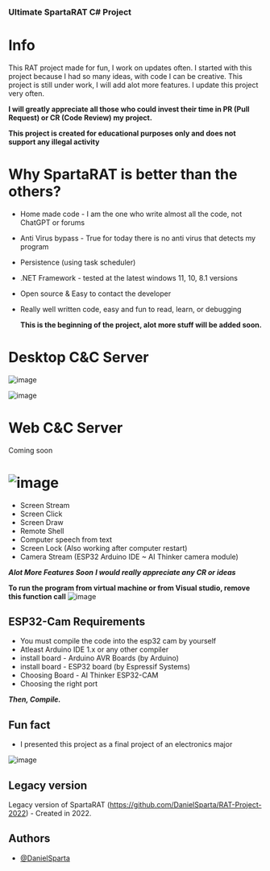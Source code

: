 ### Ultimate SpartaRAT C# Project
# Info
This RAT project made for fun, I work on updates often.
I started with this project because I had so many ideas, with code I can be creative. This project is still under work, I will add alot more features.
I update this project very often.

**I will greatly appreciate all those who could invest their time in PR (Pull Request) or CR (Code Review) my project.**

**This project is created for educational purposes only and does not support any illegal activity**

# Why SpartaRAT is better than the others?
- Home made code - I am the one who write almost all the code, not ChatGPT or forums
- Anti Virus bypass - True for today there is no anti virus that detects my program
- Persistence (using task scheduler)
- .NET Framework - tested at the latest windows 11, 10, 8.1 versions
- Open source & Easy to contact the developer
- Really well written code, easy and fun to read, learn, or debugging

  **This is the beginning of the project, alot more stuff will be added soon.**

# Desktop C&C Server
![image](https://github.com/DanielSparta/2024-RAT-projet/assets/111179755/21ed04f8-30e4-49c7-95a0-9231817bb765)

![image](https://github.com/DanielSparta/2024-RAT-projet/assets/111179755/d228432f-87b1-4a0e-8c2f-5643d0385c13)

# Web C&C Server
Coming soon

# ![image](https://github.com/DanielSparta/2024-RAT-projet/assets/111179755/78b29c43-c1ec-44ad-8c72-1369ed527d64)
- Screen Stream
- Screen Click
- Screen Draw
- Remote Shell
- Computer speech from text
- Screen Lock (Also working after computer restart)
- Camera Stream (ESP32 Arduino IDE ~ AI Thinker camera module)
  
**_Alot More Features Soon_**
**_I would really appreciate any CR or ideas_**


**To run the program from virtual machine or from Visual studio, remove this function call**
![image](https://github.com/DanielSparta/2024-RAT-projet/assets/111179755/379831ad-8b4e-4536-8141-f0f4647fad70)



## ESP32-Cam Requirements
- You must compile the code into the esp32 cam by yourself
- Atleast Arduino IDE 1.x or any other compiler
- install board - Arduino AVR Boards (by Arduino)
- install board - ESP32 board (by Espressif Systems)
- Choosing Board - AI Thinker ESP32-CAM
- Choosing the right port

**_Then, Compile._**


## Fun fact
- I presented this project as a final project of an electronics major

![image](https://github.com/DanielSparta/2024-RAT-projet/assets/111179755/205d6626-1d0c-4f0d-a724-c0c631e00174)


## Legacy version
Legacy version of SpartaRAT (https://github.com/DanielSparta/RAT-Project-2022) - Created in 2022.

## Authors
- [@DanielSparta](https://github.com/DanielSparta)
